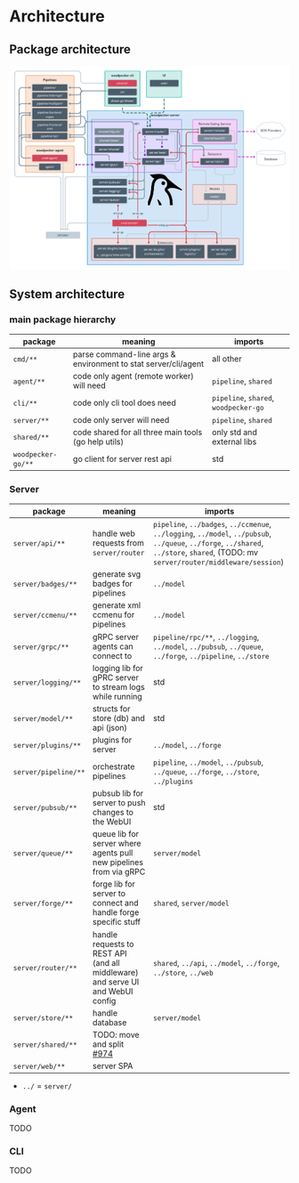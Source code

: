 # Architecture

## Package architecture

![Woodpecker architecture](./woodpecker-architecture.png)

## System architecture

### main package hierarchy

| package    | meaning                                                      | imports
|------------|--------------------------------------------------------------|----------
| `cmd/**`   | parse command-line args & environment to stat server/cli/agent | all other
| `agent/**` | code only agent (remote worker) will need                    | `pipeline`, `shared`
| `cli/**`   | code only cli tool does need                                 | `pipeline`, `shared`, `woodpecker-go`
| `server/**`| code only server will need                                   | `pipeline`, `shared`
| `shared/**`| code shared for all three main tools (go help utils)         | only std and external libs
| `woodpecker-go/**` | go client for server rest api                        | std

### Server

| package              | meaning                                                                             | imports
|----------------------|-------------------------------------------------------------------------------------|----------
| `server/api/**`      | handle web requests from `server/router`                                            | `pipeline`, `../badges`, `../ccmenue`, `../logging`, `../model`, `../pubsub`, `../queue`, `../forge`, `../shared`, `../store`, `shared`, (TODO: mv `server/router/middleware/session`)
| `server/badges/**`   | generate svg badges for pipelines                                                   | `../model`
| `server/ccmenu/**`   | generate xml ccmenu for pipelines                                                   | `../model`
| `server/grpc/**`     | gRPC server agents can connect to                                                   | `pipeline/rpc/**`, `../logging`, `../model`, `../pubsub`, `../queue`, `../forge`, `../pipeline`, `../store`
| `server/logging/**`  | logging lib for gPRC server to stream logs while running                            | std
| `server/model/**`    | structs for store (db) and api (json)                                               | std
| `server/plugins/**`  | plugins for server                                                                  | `../model`, `../forge`
| `server/pipeline/**` | orchestrate pipelines                                                               | `pipeline`, `../model`, `../pubsub`, `../queue`, `../forge`, `../store`, `../plugins`
| `server/pubsub/**`   | pubsub lib for server to push changes to the WebUI                                  | std
| `server/queue/**`    | queue lib for server where agents pull new pipelines from via gRPC                  | `server/model`
| `server/forge/**`    | forge lib for server to connect and handle forge specific stuff                     | `shared`, `server/model`
| `server/router/**`   | handle requests to REST API (and all middleware) and serve UI and WebUI config      | `shared`, `../api`, `../model`, `../forge`, `../store`, `../web`
| `server/store/**`    | handle database                                                                     | `server/model`
| `server/shared/**`   | TODO: move and split [#974](https://github.com/woodpecker-ci/woodpecker/issues/974) |
| `server/web/**`      | server SPA                                                                          |

- `../` = `server/`

### Agent

TODO

### CLI

TODO
